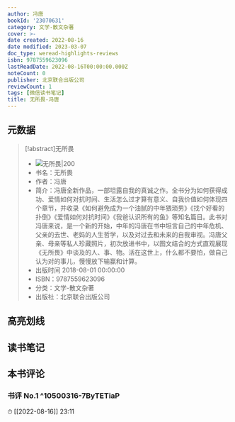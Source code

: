 ```yaml
---
author: 冯唐
bookId: '23070631'
category: 文学-散文杂著
cover: >-
date created: 2022-08-16
date modified: 2023-03-07
doc_type: weread-highlights-reviews
isbn: 9787559623096
lastReadDate: 2022-08-16T00:00:00.000Z
noteCount: 0
publisher: 北京联合出版公司
reviewCount: 1
tags: [微信读书笔记]
title: 无所畏-冯唐
---
```


## 元数据

>[!abstract]无所畏
> - ![无所畏|200](https://wfqqreader-1252317822.image.myqcloud.com/cover/631/23070631/t7_23070631.jpg)
> - 书名：无所畏
> - 作者：冯唐
> - 简介：冯唐全新作品，一部坦露自我的真诚之作。全书分为如何获得成功、爱情如何对抗时间、生活怎么过才算有意义、自我价值如何体现四个章节，并收录《如何避免成为一个油腻的中年猥琐男》《找个好看的扑倒》《爱情如何对抗时间》《我爸认识所有的鱼》等知名篇目。此书对冯唐来说，是一个新的开始，中年的冯唐在书中坦言自己的中年危机、父亲的去世、老妈的人生哲学，以及对过去和未来的自我审视。冯唐父亲、母亲等私人珍藏照片，初次放进书中，以图文结合的方式直观展现《无所畏》中谈及的人、事、物。活在这世上，什么都不要怕，做自己认为对的事儿，慢慢放下输赢和计算。
> - 出版时间 2018-08-01 00:00:00
> - ISBN：9787559623096
> - 分类：文学-散文杂著
> - 出版社：北京联合出版公司

## 高亮划线

## 读书笔记

## 本书评论

### 书评 No.1 ^10500316-7ByTETiaP

⏱ [[2022-08-16]] 23:11
